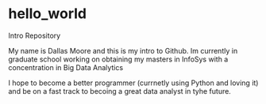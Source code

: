 # hello_world
Intro Repository

My name is Dallas Moore and this is my intro to Github.
Im currently in graduate school working on obtaining my masters in InfoSys with a concentration in Big Data Analytics

I hope to become a better programmer (currnetly using Python and loving it) and be on a fast track to becoing a great data analyst in tyhe future.
